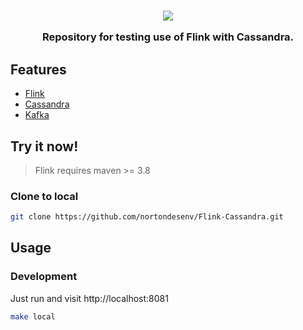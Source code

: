 <h3 align='center'>
  <img src="https://cdn.icon-icons.com/icons2/2699/PNG/512/apache_flink_logo_icon_169588.png">
<p>Repository for testing use of Flink with Cassandra.</p>
</h3>


## Features

-  [Flink](https://nightlies.apache.org/flink/flink-docs-release-1.15/)
-  [Cassandra](https://cassandra.apache.org/_/index.html)
-  [Kafka](https://kafka.apache.org/documentation/)



## Try it now!

> Flink requires maven >= 3.8


### Clone to local


```bash
git clone https://github.com/nortondesenv/Flink-Cassandra.git
```


## Usage

### Development

Just run and visit http://localhost:8081

```bash
make local
```
